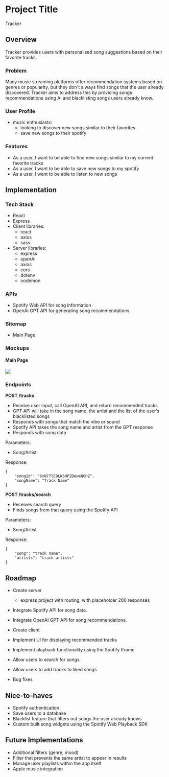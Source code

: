 # Project Title
Tracker

## Overview

Tracker provides users with personalized song suggestions based on their favorite tracks.

### Problem

Many music streaming platforms offer recommendation systems based on genres or popularity, but they don't always find songs that the user
already discovered. Tracker aims to address this by providing songs recommendations using AI and blacklisting songs users already know.

### User Profile

- music enthusiasts:
    - looking to discover new songs similar to their favorites
    - save new songs to their spotify

### Features

- As a user, I want to be able to find new songs similar to my current favorite tracks
- As a user, I want to be able to save new songs to my spotify
- As a user, I want to be able to listen to new songs 

## Implementation

### Tech Stack

- React
- Express
- Client libraries: 
    - react
    - axios
    - sass
- Server libraries:
    - express
    - openAi
    - axios
    - cors
    - dotenv
    - nodemon


### APIs

- Spotify Web API for song information
- OpenAi GPT API for generating song recommendations 

### Sitemap

- Main Page

### Mockups

#### Main Page
![](readMeImages/home.jpg)

### Endpoints

**POST /tracks**

- Receive user input, call OpenAI API, and return recommended tracks
- GPT API will take in the song name, the artist and the list of the user’s blacklisted songs
- Responds with songs that match the vibe or sound
- Spotify API takes the song name and artist from the GPT response
- Responds with song data


Parameters:
- Song/Artist

Response:
```
{
    "songId": "6vN77lE9LK6HP2DewaN6HZ",
    "songName": "Track Name"
}
```

**POST /tracks/search**

- Receives search query
- Finds songs from that query using the Spotify API

Parameters:
- Song/Artist

Response:
```
{
    "song": "track name",
    "artists": "track artists"
}
```

## Roadmap

- Create server
    - express project with routing, with placeholder 200 responses

- Integrate Spotify API for song data.

- Integrate OpenAI GPT API for song recommendations.

- Create client

- Implement UI for displaying recommended tracks

- Implement playback functionality using the Spotify Iframe

- Allow users to search for songs

- Allow users to add tracks to liked songs

- Bug fixes

## Nice-to-haves

- Spotify authentication
- Save users to a database
- Blacklist feature that filters out songs the user already knows
- Custom built song widgets using the Spotify Web Playback SDK

## Future Implementations

- Additional filters (genre, mood)
- Filter that prevents the same artist to appear in results
- Manage user playlists within the app itself
- Apple music integration

